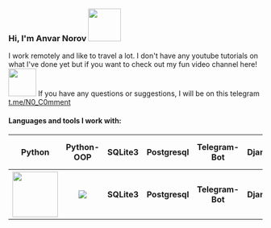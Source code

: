 ### Hi, I'm Anvar Norov <img src="https://media.giphy.com/media/pNN1wkWBfBhOt4txUP/giphy.gif" width="65px">

I work remotely and like to travel a lot.
I don't have any youtube tutorials on what I've done yet but if you want to check out my fun video channel here! <a href="https://www.youtube.com/channel/UCPQ3FAImgMI2qjL2n_Z233Q"> <img src="https://vectorseek.com/wp-content/uploads/2022/02/Youtube-Icon-Logo-Vector.jpg" width="55px"></a>
If you have any questions or suggestions, I will be on this telegram <a href="https://encrypted-tbn0.gstatic.com/images?q=tbn:ANd9GcTh84KCFoIBoxRuILJaVxZiQAvuqziH6A38Ow&usqp=CAU">t.me/N0_C0mment</a>
#### Languages and tools I work with:
<table>
	<tr>
		<th>Python</th>
		<th>Python-OOP</th>
		<th>SQLite3</th>
    		<th>Postgresql</th>
    		<th>Telegram-Bot</th>
    		<th>Django</th>
    		<th>Office Programms Pack</th>
	</tr>
  	<tr>
		<th><img src="https://banner2.cleanpng.com/20180506/ile/kisspng-python-programming-language-computer-programming-5aefaba25ef4a4.302516281525656482389.jpg" width="90px"></th>
		<th><img src="https://i.ytimg.com/vi/8cmQHom36_w/hqdefault.jpg?sqp=-oaymwEWCKgBEF5IWvKriqkDCQgBFQAAiEIYAQ==&rs=AOn4CLBj62AbL-o6wqn7SSOtYSgL0RDGsw" widht="50px"></th>
		<th>SQLite3</th>
    		<th>Postgresql</th>
   		<th>Telegram-Bot</th>
    		<th>Django</th>
   		<th>Office Programms Pack</th>
	</tr>
</table>
